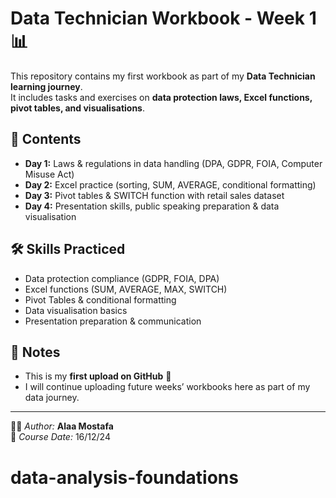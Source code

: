 # Data Technician Workbook - Week 1 📊

This repository contains my first workbook as part of my **Data Technician learning journey**.  
It includes tasks and exercises on **data protection laws, Excel functions, pivot tables, and visualisations**.

## 📂 Contents
- **Day 1:** Laws & regulations in data handling (DPA, GDPR, FOIA, Computer Misuse Act)  
- **Day 2:** Excel practice (sorting, SUM, AVERAGE, conditional formatting)  
- **Day 3:** Pivot tables & SWITCH function with retail sales dataset  
- **Day 4:** Presentation skills, public speaking preparation & data visualisation  

## 🛠 Skills Practiced
- Data protection compliance (GDPR, FOIA, DPA)  
- Excel functions (SUM, AVERAGE, MAX, SWITCH)  
- Pivot Tables & conditional formatting  
- Data visualisation basics  
- Presentation preparation & communication  

## 📌 Notes
- This is my **first upload on GitHub** 🚀  
- I will continue uploading future weeks’ workbooks here as part of my data journey.  

---

👩‍💻 *Author:* **Alaa Mostafa**  
📅 *Course Date:* 16/12/24  
# data-analysis-foundations
